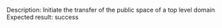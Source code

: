 Description: Initiate the transfer of the public space of a top level domain
Expected result: success